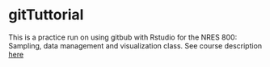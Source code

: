 # gitTuttorial

This is a practice run on using gitbub with Rstudio for the NRES 800: Sampling, data management and visualization class. See course description [here](https://bulletin.unl.edu/courses/NRES/800)
